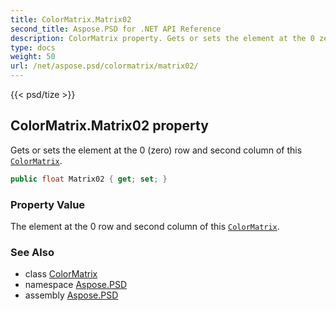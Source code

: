 ```yaml
---
title: ColorMatrix.Matrix02
second_title: Aspose.PSD for .NET API Reference
description: ColorMatrix property. Gets or sets the element at the 0 zero row and second column of this ColorMatrix
type: docs
weight: 50
url: /net/aspose.psd/colormatrix/matrix02/
---
```

{{< psd/tize >}}
## ColorMatrix.Matrix02 property

Gets or sets the element at the 0 (zero) row and second column of this [`ColorMatrix`](../).

```csharp
public float Matrix02 { get; set; }
```

### Property Value

The element at the 0 row and second column of this [`ColorMatrix`](../).

### See Also

* class [ColorMatrix](../)
* namespace [Aspose.PSD](../../../aspose.psd/)
* assembly [Aspose.PSD](../../../)


